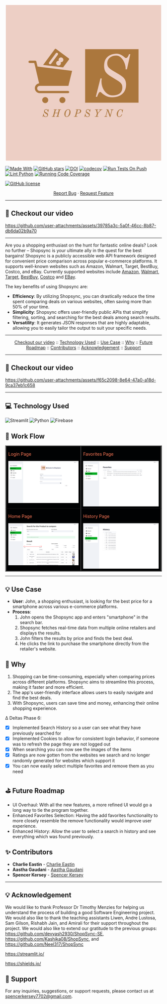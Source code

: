 <p align="center"><img width="500" src="./assets/shopsync-logos.jpeg"></p>

[![Made With](https://img.shields.io/badge/made%20with-python-blue)](https://www.python.org/)
[![GitHub stars](https://badgen.net/github/stars/Neel317/ShopSync)](https://badgen.net/github/stars/Neel317/ShopSync)
[![DOI](https://zenodo.org/badge/889991961.svg)](https://doi.org/10.5281/zenodo.14219860)
[![codecov](https://codecov.io/github/devyash2930/ShopSync-SE/branch/testing/graph/badge.svg?token=TP83NH85TA)](https://codecov.io/github/devyash2930/ShopSync-SE)
[![Run Tests On Push](https://github.com/Neel317/ShopSync/actions/workflows/unit_test.yml/badge.svg)](https://github.com/devyash2930/ShopSync-SE/actions/workflows/unit_test.yml)
[![Lint Python](https://github.com/Neel317/ShopSync/actions/workflows/main.yml/badge.svg)](https://github.com/devyash2930/ShopSync-SE/actions/workflows/main.yml)
[![Running Code Coverage](https://github.com/Neel317/ShopSync/actions/workflows/code_cov.yml/badge.svg)](https://github.com/devyash2930/ShopSync-SE/actions/workflows/code_cov.yml)



<!--Badges-->
<a href="https://github.com/Neel317/ShopSync/blob/main/LICENSE"><img alt="GitHub license" src="https://img.shields.io/github/license/Neel317/ShopSync"></a>


<p align="center">
    <a href="https://github.com/devyash2930/ShopSync-SE/issues/new/choose">Report Bug</a>
    ·
    <a href="https://github.com/devyash2930/ShopSync-SE/issues/new/choose">Request Feature</a>
</p>

---

:movie_camera: Checkout our video
---

https://github.com/user-attachments/assets/39785a3c-5a0f-46cc-8b87-db6da02b9a70



---

Are you a shopping enthusiast on the hunt for fantastic online deals? Look no further – Shopsync is your ultimate ally in the quest for the best bargains! Shopsync is a publicly accessible web API framework designed for convenient price comparison across popular e-commerce platforms. It supports well-known websites such as Amazon, Walmart, Target, BestBuy, Costco, and eBay. Currently supported websites include [Amazon](https://www.amazon.com/), [Walmart](https://www.walmart.com/), [Target](https://www.target.com/), [BestBuy](https://www.bestbuy.com/), [Costco](https://www.costco.com/) and [EBay](https://www.ebay.com/).

The key benefits of using Shopsync are:

- **Efficiency**: By utilizing Shopsync, you can drastically reduce the time spent comparing deals on various websites, often saving more than 50% of your time.
- **Simplicity**: Shopsync offers user-friendly public APIs that simplify filtering, sorting, and searching for the best deals among search results.
- **Versatility**: It generates JSON responses that are highly adaptable, allowing you to easily tailor the output to suit your specific needs.

---

<p align="center">
  <a href="#movie_camera-checkout-our-video">Checkout our video</a>
  ::
  <a href="#computer-technology-used">Technology Used</a>
  ::
  <a href="#bulb-use-case">Use Case</a>
  ::
  <a href="#page_facing_up-why">Why</a>
  ::
  <a href="#golf-future-roadmap">Future Roadmap</a>
  ::
  <a href="#sparkles-contributors">Contributors</a>
  ::
  <a href="#Acknowledgement">Acknowledgement</a>
  ::
  <a href="#email-support">Support</a>
</p>

---

:movie_camera: Checkout our video
---

https://github.com/user-attachments/assets/f65c2098-8e64-47a0-a18d-9ca37eb1c658

---



:computer: Technology Used
---
![Streamlit](https://img.shields.io/badge/Streamlit-FF4F00?style=for-the-badge&logo=streamlit&logoColor=white)
![Python](https://img.shields.io/badge/Python-3776AB?style=for-the-badge&logo=python&logoColor=white)
![Firebase](https://img.shields.io/badge/Firebase-FFCA28?style=for-the-badge&logo=firebase&logoColor=white)


## 🔄 Work Flow

<table border="2" bordercolorlight="#b9dcff" bordercolordark="#006fdd">
  <tr style="background: #010203 ">
    <td valign="top"> 
      <p style="color: #FF7A59"> Login Page
      </p>
      <a href="./media/LoginScreen.png"> 
        <img src="./media/LoginScreen.png" >      
      </a>
    </td>
    <td valign="top">
     <p style="color: #FF7A59"> Favorites Page
      </p>
     <a href="./media/FavoritesScreen.png">
        <img src="./media/FavoritesScreen.png"> 
      </a> 
    </td>
  </tr>
  
  <tr style="background: #010203;"> 
    <td valign="top">
     <p style="color: #FF7A59"> Home Page
      </p>
     <a href="./media/HomeScreen.png">
        <img src="./media/HomeScreen.png"> 
      </a> 
    </td>
    <td valign="top"> 
      <p style="color: #FF7A59"> History Page
      </p>
      <a href="./media/HistoryScreen.png"> 
        <img src="./media/HistoryScreen.png">      
      </a>
    </td>
  </tr>
</table>

---

:bulb: Use Case
---
- **User**: John, a shopping enthusiast, is looking for the best price for a smartphone across various e-commerce platforms.
- **Process**:
  1. John opens the Shopsync app and enters "smartphone" in the search bar.
  2. Shopsync fetches real-time data from multiple online retailers and displays the results.
  3. John filters the results by price and finds the best deal.
  4. He clicks the link to purchase the smartphone directly from the retailer's website.

:page_facing_up: Why
---
1. Shopping can be time-consuming, especially when comparing prices across different platforms. Shopsync aims to streamline this process, making it faster and more efficient.
2. The app's user-friendly interface allows users to easily navigate and find the best deals.
3. With Shopsync, users can save time and money, enhancing their online shopping experience.

Δ Deltas
Phase 6:
- [x] Implemented Search History so a user can see what they have previously searched for
- [x] Implemented Cookies to allow for consistent login behavior, if someone was to refresh the page they are not logged out
- [x] When searching you can now see the images of the items
- [x] Ratings are now gotten from the websites we search and no longer randomly generated for websites which support it
- [x] You can now easily select multiple favorites and remove them as you need

:golf: Future Roadmap
---
- UI Overhaul: With all the new features, a more refined UI would go a long way to tie the program together.
- Enhanced Favorites Selection: Having the add favorites functionality to more closely resemble the remove functionality would improve user experience.
- Enhanced History: Allow the user to select a search in history and see everything which was found previously.

:sparkles: Contributors
---
- **Charlie Eastin** - [Charlie Eastin](https://github.com/Charlie-Eastin)
- **Aastha Gaudani** - [Aastha Gaudani](https://github.com/Shawty2084)
- **Spencer Kersey** - [Spencer Kersey](https://github.com/SpencerKersey)

---

:bulb: Acknowledgement
---
We would like to thank Professor Dr Timothy Menzies for helping us understand the process of building a good Software Engineering project. We would also like to thank the teaching assistants Liwen, Andre Lustosa, Sam Gilson, Rishabh Jain, and Amirali for their support throughout the project. We would also like to extend our gratitude to the previous groups: https://github.com/devyash2930/ShopSync-SE, https://github.com/Kashika08/ShopSync, and https://github.com/Neel317/ShopSync

https://streamlit.io/

https://shields.io/

:email: Support
---
For any inquiries, suggestions, or support requests, please contact us at [spencerkersey7702@gmail.com](mailto:spencerkersey7702@gmail.com).

